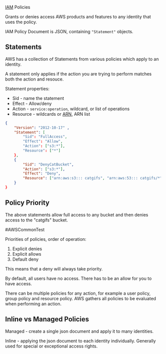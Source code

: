 [IAM](IAM.md) Policies

Grants or denies access AWS products and features to any identity that uses the policy.

IAM Policy Document is JSON, containing `"Statement"` objects.

## Statements

AWS has a collection of Statements from various policies which apply to an identity.

A statement only applies if the action you are trying to perform matches both the action and resouce.

Statement properties:
- Sid - name the statement
- Effect - Allow/deny
- Action - `service:operation`, wildcard, or list of operations
- Resource - wildcards or [ARN](../Fundamentals/ARN.md), ARN list

```json
{
	"Version": "2012-10-17" ,
	"Statement": [
		"Sid": "FullAccess",
		"Effect": "Allow",
		"Action": ["s3:*"],
		"Resource": ["*"]
	},
	{
		"Sid": "DenyCatBucket",
		"Action": ["s3:*"],
		"Effect": "Deny",
		"Resource": ["arn:aws:s3::: catgifs", "arn:aws:53::: catgifs/*" ]
	}
}
```

## Policy Priority

The above statements allow full access to any bucket and then denies access to the "catgifs" bucket.

#AWSCommonTest 

Priorities of policies, order of operation:
1) Explicit denies
2) Explicit allows
3) Default deny

This means that a deny will always take priority.

By default, all users have no access. There has to be an allow for you to have access.

There can be multiple policies for any action, for example a user policy, group policy and resource policy. AWS gathers all policies to be evaluated when performing an action.

## Inline vs Managed Policies

Managed - create a single json document and apply it to many identities.

Inline - applying the json document to each identity individually. Generally used for special or exceptional access rights.


